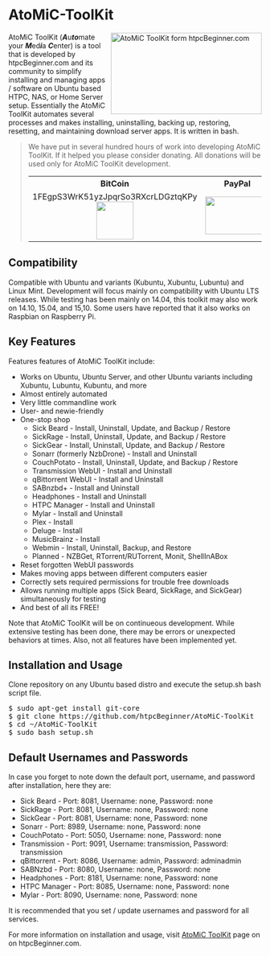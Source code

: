 # AtoMiC-ToolKit
<img src="http://www.htpcbeginner.com/images/2015/04/atomic-toolkit-300x162.jpg" alt="AtoMiC ToolKit form htpcBeginner.com" width="300" height="162" align="right"/>AtoMiC ToolKit (<b><i>A</i></b>u<b><i>to</i></b>mate your <b><i>M</i></b>ed<b><i>i</i></b>a <b><i>C</i></b>enter) is a tool that is developed by htpcBeginner.com and its community to simplify installing and managing apps / software on Ubuntu based HTPC, NAS, or Home Server setup. Essentially the AtoMiC ToolKit automates several processes and makes installing, uninstalling, backing up, restoring, resetting, and maintaining download server apps. It is written in bash.

<blockquote>
We have put in several hundred hours of work into developing AtoMiC ToolKit. If it helped you please consider donating. All donations will be used only for AtoMiC ToolKit development.

<table>
<tr>
<th style="text-align:center">BitCoin</th>
<th style="text-align:center">PayPal</th>
</tr>
<tr>
<td style="text-align:center">1FEgpS3WrK51yzJpqrSo3RXcrLDGztqKPy<br />
<img src="http://www.htpcbeginner.com/images/2016/02/hb-bitcoin74x75.png" width="74" height="75" /></td>
<td style="text-align:center"><a href="https://www.paypal.com/cgi-bin/webscr?cmd=_s-xclick&hosted_button_id=PEVRBUVEW92KQ" target="_blank"><img src="http://www.htpcbeginner.com/images/2016/02/hb-paypal128x75.png" width="128" height="75" /></a></td>
</tr>
</table>
</blockquote>

<h2>Compatibility</h2>
Compatible with Ubuntu and variants (Kubuntu, Xubuntu, Lubuntu) and Linux Mint. Development will focus mainly on compatibility with Ubuntu LTS releases. While testing has been mainly on 14.04, this toolkit may also work on 14.10, 15.04, and 15,10. Some users have reported that it also works on Raspbian on Raspberry Pi. 

<h2>Key Features</h2>
Features features of AtoMiC ToolKit include:
<ul>
<li>Works on Ubuntu, Ubuntu Server, and other Ubuntu variants including Xubuntu, Lubuntu, Kubuntu, and more</li>
<li>Almost entirely automated</li>
<li>Very little commandline work</li>
<li>User- and newie-friendly</li>
<li>One-stop shop
<ul>
<li>Sick Beard - Install, Uninstall, Update, and Backup / Restore</li>
<li>SickRage - Install, Uninstall, Update, and Backup / Restore</li>
<li>SickGear - Install, Uninstall, Update, and Backup / Restore</li>
<li>Sonarr (formerly NzbDrone) - Install and Uninstall</li>
<li>CouchPotato - Install, Uninstall, Update, and Backup / Restore</li>
<li>Transmission WebUI - Install and Uninstall</li>
<li>qBittorrent WebUI - Install and Uninstall</li>
<li>SABnzbd+ - Install and Uninstall</li>
<li>Headphones - Install and Uninstall</li>
<li>HTPC Manager - Install and Uninstall</li>
<li>Mylar - Install and Uninstall</li>
<li>Plex - Install</li>
<li>Deluge - Install</li>
<li>MusicBrainz - Install</li>
<li>Webmin - Install, Uninstall, Backup, and Restore</li>
<li>Planned - NZBGet, RTorrent/RUTorrent, Monit, ShellInABox</li>
</ul></li>
<li>Reset forgotten WebUI passwords</li>
<li>Makes moving apps between different computers easier</li>
<li>Correctly sets required permissions for trouble free downloads</li>
<li>Allows running multiple apps (Sick Beard, SickRage, and SickGear) simultaneously for testing</li>
<li>And best of all its FREE!</li>
</ul>

Note that AtoMiC ToolKit will be on continueous development. While extensive testing has been done, there may be errors or unexpected behaviors at times. Also, not all features have been implemented yet. 

<h2>Installation and Usage</h2>
Clone repository on any Ubuntu based distro and execute the setup.sh bash script file. 

<pre>
$ sudo apt-get install git-core
$ git clone https://github.com/htpcBeginner/AtoMiC-ToolKit
$ cd ~/AtoMiC-ToolKit
$ sudo bash setup.sh
</pre>

<h2>Default Usernames and Passwords</h2>
In case you forget to note down the default port, username, and password after installation, here they are: 

<ul>
<li>Sick Beard - Port: 8081, Username: none, Password: none</li>
<li>SickRage - Port: 8081, Username: none, Password: none</li>
<li>SickGear - Port: 8081, Username: none, Password: none</li>
<li>Sonarr - Port: 8989, Username: none, Password: none</li>
<li>CouchPotato - Port: 5050, Username: none, Password: none</li>
<li>Transmission - Port: 9091, Username: transmission, Password: transmission</li>
<li>qBittorrent - Port: 8086, Username: admin, Password: adminadmin</li>
<li>SABNzbd - Port: 8080, Username: none, Password: none</li>
<li>Headphones - Port: 8181, Username: none, Password: none</li>
<li>HTPC Manager - Port: 8085, Username: none, Password: none</li>
<li>Mylar - Port: 8090, Username: none, Password: none</li>
</ul>

It is recommended that you set / update usernames and password for all services. 

For more information on installation and usage, visit <a href="http://www.htpcbeginner.com/atomic-toolkit/">AtoMiC ToolKit</a> page on on htpcBeginner.com.
